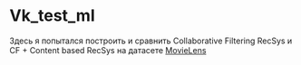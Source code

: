 # Vk_test_ml
Здесь я попытался построить и сравнить Collaborative Filtering RecSys и CF + Content based RecSys на датасете <a href="https://www.kaggle.com/datasets/grouplens/movielens-20m-dataset">MovieLens</a>
